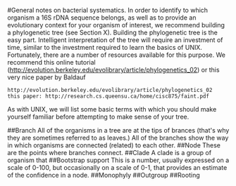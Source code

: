 #General notes on bacterial systematics.
In order to identify to which organism a 16S rDNA sequence belongs, as well as to provide an evolutionary context for your organism of interest, we recommend building a phylogenetic tree (see Section X). Building the phylogenetic tree is the easy part. Intelligent interpretation of the tree will require an investment of time, similar to the investment required to learn the basics of UNIX. Fortunately, there are a number of resources available for this purpose. We recommend this online tutorial (http://evolution.berkeley.edu/evolibrary/article/phylogenetics_02) or this very nice paper by Baldauf 

    http://evolution.berkeley.edu/evolibrary/article/phylogenetics_02
    this paper: http://research.cs.queensu.ca/home/cisc875/faint.pdf

As with UNIX, we will list some basic terms with which you should make yourself familiar before attempting to make sense of your tree.

##Branch
All of the organisms in a tree are at the tips of brances (that's why they are sometimes referred to as leaves.) All of the branches show the way in which organisms are connected (related) to each other.
##Node
These are the points where branches connect.
##Clade
A clade is a group of organism that 
##Bootstrap support
This is a number, usually expressed on a scale of 0-100, but occasionally on a scale of 0-1, that provides an estimate of the confidence in a node.
##Monophyly
##Outgroup
##Rooting